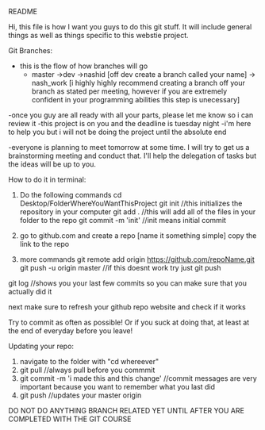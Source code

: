 README

Hi, this file is how I want you guys to do this git stuff. It will include general things as well as things specific to this webstie project. 

Git Branches:
- this is the flow of how branches will go
     - master ->dev ->nashid [off dev create a branch called your name] -> nash_work [i highly highly recommend creating a branch off your branch as stated per meeting, however if you are extremely confident in your programming abilities this step is unecessary]

-once you guy are all ready with all your parts, please let me know so i can review it 
-this project is on you and the deadline is tuesday night
-i'm here to help you but i will not be doing the project until the absolute end 

-everyone is planning to meet tomorrow at some time. I will try to get us a brainstorming meeting and conduct that. I'll help the delegation of tasks but the ideas will be up to you. 


How to do it in terminal: 

1. Do the following commands
cd Desktop/FolderWhereYouWantThisProject
git init //this initializes the repository in your computer
git add . //this will add all of the files in your folder to the repo
git commit -m 'init' //init means initial commit 

2. go to github.com and create a repo [name it something simple] copy the link to the repo

3. more commands
git remote add origin https://github.com/repoName.git
git push -u origin master //if this doesnt work try just git push

git log //shows you your last few commits so you can make sure that you actually did it

next make sure to refresh your github repo website and check if it works 


Try to commit as often as possible! Or if you suck at doing that, at least at the end of everyday before you leave! 

Updating your repo:

1. navigate to the folder with "cd whereever"
2. git pull //always pull before you commmit
3. git commit -m 'i made this and this change' //commit messages are very important because you want to remember what you last did
4. git push //updates your master origin


DO NOT DO ANYTHING BRANCH RELATED YET UNTIL AFTER YOU ARE COMPLETED WITH THE GIT COURSE



